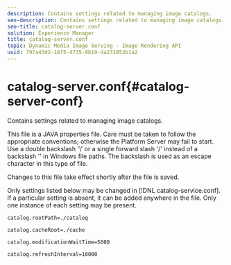 ```yaml
---
description: Contains settings related to managing image catalogs.
seo-description: Contains settings related to managing image catalogs.
seo-title: catalog-server.conf
solution: Experience Manager
title: catalog-server.conf
topic: Dynamic Media Image Serving - Image Rendering API
uuid: 797a43d2-18f5-4735-8b19-da231952b1a2
---
```


# catalog-server.conf{#catalog-server-conf}

Contains settings related to managing image catalogs.

This file is a JAVA properties file. Care must be taken to follow the appropriate conventions; otherwise the Platform Server may fail to start. Use a double backslash '\\' or a single forward slash '/' instead of a backslash '\' in Windows file paths. The backslash is used as an escape character in this type of file.

Changes to this file take effect shortly after the file is saved.

Only settings listed below may be changed in [!DNL catalog-service.conf]. If a particular setting is absent, it can be added anywhere in the file. Only one instance of each setting may be present.

`catalog.rootPath=./catalog`

`catalog.cacheRoot=./cache`

`catalog.modificationWaitTime=5000`

`catalog.refreshInterval=10000` 
